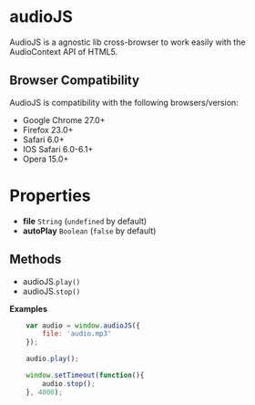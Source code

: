 # audioJS
AudioJS is a agnostic lib cross-browser to work easily with the AudioContext API of HTML5.

## Browser Compatibility
AudioJS is compatibility with the following browsers/version:
* Google Chrome 27.0+
* Firefox 23.0+
* Safari 6.0+
* IOS Safari 6.0-6.1+
* Opera 15.0+

# Properties
* **file** <code>String</code> (<code>undefined</code> by default)
* **autoPlay** <code>Boolean</code> (<code>false</code> by default)

## Methods
* audioJS.<code>play()</code>
* audioJS.<code>stop()</code>

**Examples**
```js
	var audio = window.audioJS({
		file: 'audio.mp3'
	});

	audio.play();

	window.setTimeout(function(){
		audio.stop();
	}, 4000);
```
